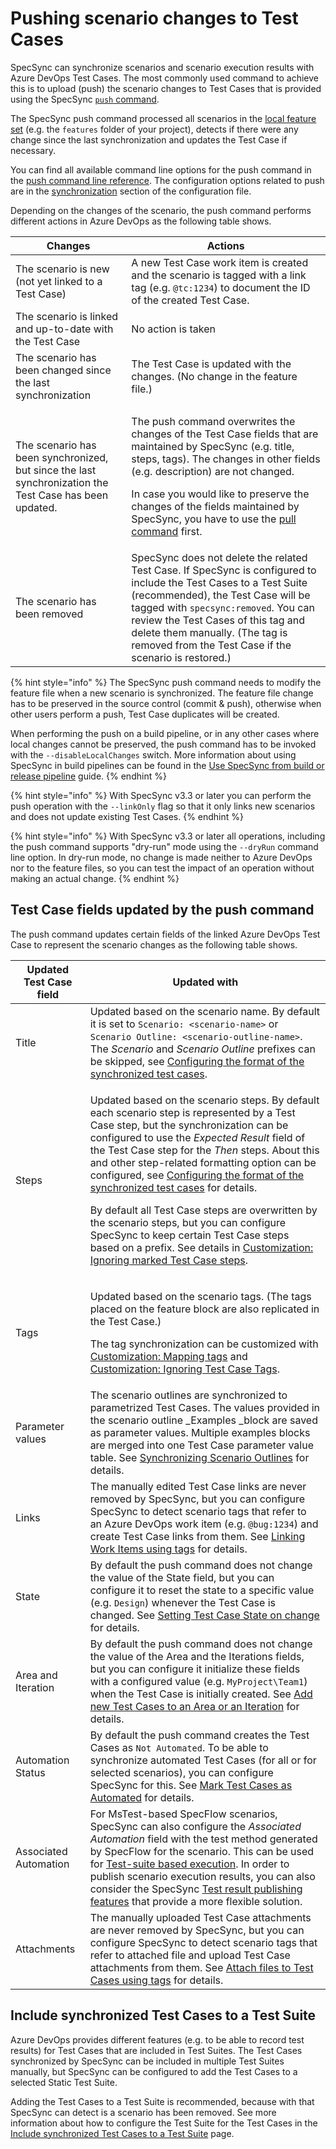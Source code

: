 # Pushing scenario changes to Test Cases

SpecSync can synchronize scenarios and scenario execution results with Azure DevOps Test Cases. The most commonly used command to achieve this is to upload (push) the scenario changes to Test Cases that is provided using the SpecSync [`push` command](../../reference/command-line-reference/push-command.md).

The SpecSync push command processed all scenarios in the [local feature set](../../important-concepts/how-to-define-the-local-feature-set-to-be-synchronized.md) (e.g. the `features` folder of your project), detects if there were any change since the last synchronization and updates the Test Case if necessary.

You can find all available command line options for the push command in the [push command line reference](../../reference/command-line-reference/push-command.md). The configuration options related to push are in the [synchronization](../../reference/configuration/configuration-synchronization/) section of the configuration file.

Depending on the changes of the scenario, the push command performs different actions in Azure DevOps as the following table shows.

| Changes                                                                                                | Actions                                                                                                                                                                                                                                                                                                                                                                                        |
| ------------------------------------------------------------------------------------------------------ | ---------------------------------------------------------------------------------------------------------------------------------------------------------------------------------------------------------------------------------------------------------------------------------------------------------------------------------------------------------------------------------------------- |
| The scenario is new (not yet linked to a Test Case)                                                    | A new Test Case work item is created and the scenario is tagged with a link tag (e.g. `@tc:1234`) to document the ID of the created Test Case.                                                                                                                                                                                                                                                 |
| The scenario is linked and up-to-date with the Test Case                                               | No action is taken                                                                                                                                                                                                                                                                                                                                                                             |
| The scenario has been changed since the last synchronization                                           | The Test Case is updated with the changes. (No change in the feature file.)                                                                                                                                                                                                                                                                                                                    |
| The scenario has been synchronized, but since the last synchronization the Test Case has been updated. | <p>The push command overwrites the changes of the Test Case fields that are maintained by SpecSync (e.g. title, steps, tags). The changes in other fields (e.g. description) are not changed.</p><p>In case you would like to preserve the changes of the fields maintained by SpecSync, you have to use the <a href="../pull-features/two-way-synchronization.md">pull command</a> first.</p> |
| The scenario has been removed                                                                          | SpecSync does not delete the related Test Case. If SpecSync is configured to include the Test Cases to a Test Suite (recommended), the Test Case will be tagged with `specsync:removed`. You can review the Test Cases of this tag and delete them manually. (The tag is removed from the Test Case if the scenario is restored.)                                                              |

{% hint style="info" %}
The SpecSync push command needs to modify the feature file when a new scenario is synchronized. The feature file change has to be preserved in the source control (commit & push), otherwise when other users perform a push, Test Case duplicates will be created.

When performing the push on a build pipeline, or in any other cases where local changes cannot be preserved, the push command has to be invoked with the `--disableLocalChanges` switch. More information about using SpecSync in build pipelines can be found in the [Use SpecSync from build or release pipeline](../../important-concepts/synchronizing-test-cases-from-build.md) guide.
{% endhint %}

{% hint style="info" %}
With SpecSync v3.3 or later you can perform the push operation with the `--linkOnly` flag so that it only links new scenarios and does not update existing Test Cases.
{% endhint %}

{% hint style="info" %}
With SpecSync v3.3 or later all operations, including the push command supports "dry-run" mode using the `--dryRun` command line option. In dry-run mode, no change is made neither to Azure DevOps nor to the feature files, so you can test the impact of an operation without making an actual change.
{% endhint %}

## Test Case fields updated by the push command

The push command updates certain fields of the linked Azure DevOps Test Case to represent the scenario changes as the following table shows.

| Updated Test Case field | Updated with                                                                                                                                                                                                                                                                                                                                                                                                                                                                                                                                                                                                                                                                                                                                                          |
| ----------------------- | --------------------------------------------------------------------------------------------------------------------------------------------------------------------------------------------------------------------------------------------------------------------------------------------------------------------------------------------------------------------------------------------------------------------------------------------------------------------------------------------------------------------------------------------------------------------------------------------------------------------------------------------------------------------------------------------------------------------------------------------------------------------- |
| Title                   | Updated based on the scenario name. By default it is set to `Scenario: <scenario-name>` or `Scenario Outline: <scenario-outline-name>`. The _Scenario_ and _Scenario Outline_ prefixes can be skipped, see [Configuring the format of the synchronized test cases](configuring-the-format-of-the-synchronized-test-cases.md).                                                                                                                                                                                                                                                                                                                                                                                                                                         |
| Steps                   | <p>Updated based on the scenario steps. By default each scenario step is represented by a Test Case step, but the synchronization can be configured to use the <em>Expected Result</em> field of the Test Case step for the <em>Then</em> steps. About this and other step-related formatting option can be configured, see <a href="configuring-the-format-of-the-synchronized-test-cases.md">Configuring the format of the synchronized test cases</a> for details.</p><p>By default all Test Case steps are overwritten by the scenario steps, but you can configure SpecSync to keep certain Test Case steps based on a prefix. See details in <a href="customization-ignoring-marked-test-case-steps.md">Customization: Ignoring marked Test Case steps</a>.</p> |
| Tags                    | <p>Updated based on the scenario tags. (The tags placed on the feature block are also replicated in the Test Case.)</p><p>The tag synchronization can be customized with <a href="customization-mapping-tags.md">Customization: Mapping tags</a> and <a href="customization-ignoring-test-case-tags.md">Customization: Ignoring Test Case Tags</a>.</p>                                                                                                                                                                                                                                                                                                                                                                                                               |
| Parameter values        | The scenario outlines are synchronized to parametrized Test Cases. The values provided in the scenario outline _Examples _block are saved as parameter values. Multiple examples blocks are merged into one Test Case parameter value table. See [Synchronizing Scenario Outlines](synchronizing-scenario-outlines.md) for details.                                                                                                                                                                                                                                                                                                                                                                                                                                   |
| Links                   | The manually edited Test Case links are never removed by SpecSync, but you can configure SpecSync to detect scenario tags that refer to an Azure DevOps work item (e.g. `@bug:1234`) and create Test Case links from them. See [Linking Work Items using tags](../common-synchronization-features/linking-work-items-with-tags.md) for details.                                                                                                                                                                                                                                                                                                                                                                                                                       |
| State                   | By default the push command does not change the value of the State field, but you can configure it to reset the state to a specific value (e.g. `Design`) whenever the Test Case is changed. See [Setting Test Case State on change](setting-test-case-state-on-change.md) for details.                                                                                                                                                                                                                                                                                                                                                                                                                                                                               |
| Area and Iteration      | By default the push command does not change the value of the Area and the Iterations fields, but you can configure it initialize these fields with a configured value (e.g. `MyProject\Team1`) when the Test Case is initially created. See [Add new Test Cases to an Area or an Iteration](add-new-test-cases-to-an-area-or-an-iteration.md) for details.                                                                                                                                                                                                                                                                                                                                                                                                            |
| Automation Status       | By default the push command creates the Test Cases as `Not Automated`. To be able to synchronize automated Test Cases (for all or for selected scenarios), you can configure SpecSync for this. See [Mark Test Cases as Automated](mark-test-cases-as-automated.md) for details.                                                                                                                                                                                                                                                                                                                                                                                                                                                                                      |
| Associated Automation   | For MsTest-based SpecFlow scenarios, SpecSync can also configure the _Associated Automation_ field with the test method generated by SpecFlow for the scenario. This can be used for [Test-suite based execution](../test-result-publishing-features/support-for-azure-devops-test-plan-test-suite-based-test-execution.md). In order to publish scenario execution results, you can also consider the SpecSync [Test result publishing features](../test-result-publishing-features/) that provide a more flexible solution.                                                                                                                                                                                                                                     |
| Attachments | The manually uploaded Test Case attachments are never removed by SpecSync, but you can configure SpecSync to detect scenario tags that refer to attached file and upload Test Case attachments from them. See [Attach files to Test Cases using tags](attach-files.md) for details. |

## Include synchronized Test Cases to a Test Suite

Azure DevOps provides different features (e.g. to be able to record test results) for Test Cases that are included in Test Suites. The Test Cases synchronized by SpecSync can be included in multiple Test Suites manually, but SpecSync can be configured to add the Test Cases to a selected Static Test Suite.

Adding the Test Cases to a Test Suite is recommended, because with that SpecSync can detect is a scenario has been removed. See more information about how to configure the Test Suite for the Test Cases in the [Include synchronized Test Cases to a Test Suite](../common-synchronization-features/group-synchronized-test-cases-to-a-test-suite.md) page.
